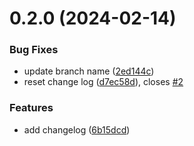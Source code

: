 # 0.2.0 (2024-02-14)


### Bug Fixes

*  update branch name ([2ed144c](https://github.com/piggy111/greetings-ci/commit/2ed144c160f2fbe23b4c6913eb3e390c12f7b5aa))
* reset change log ([d7ec58d](https://github.com/piggy111/greetings-ci/commit/d7ec58dc7a76c9ae21d208216d4a0b9e8b550479)), closes [#2](https://github.com/piggy111/greetings-ci/issues/2)


### Features

* add changelog ([6b15dcd](https://github.com/piggy111/greetings-ci/commit/6b15dcddb807256b75518d495512cffd2022101d))



